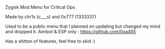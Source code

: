Zygisk Mod Menu for Critical Ops

Made by chr1s (c___s) and 0x777 (1333337)

Used to be a public menu that I planned on updating but changed my mind and dropped it.
Aimbot & ESP only : https://github.com/0xa455

Has a shitton of features, feel free to skid :)
